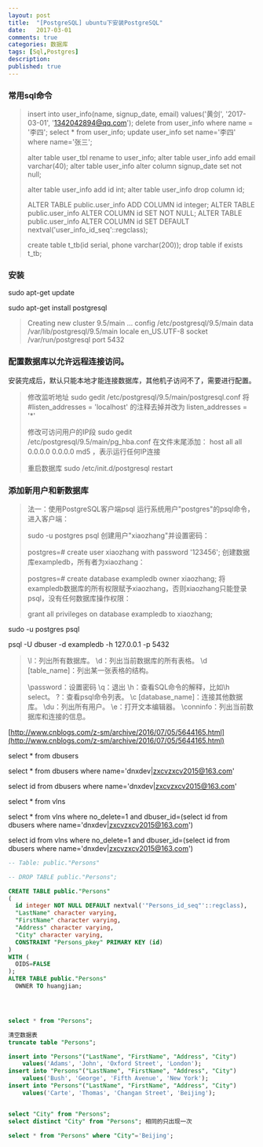 ```yaml
---
layout: post
title:  "[PostgreSQL] ubuntu下安装PostgreSQL"
date:   2017-03-01
comments: true
categories: 数据库
tags: [Sql,Postgres]
description:
published: true
---
```


### 常用sql命令

> insert into user_info(name, signup_date, email) values('黄剑', '2017-03-01', '1342042894@qq.com');
> delete from user_info where name = '李四';
> select * from user_info;
> update user_info set name='李四' where name='张三';
>
>
> alter table user_tbl rename to user_info;
> alter table user_info add email varchar(40);
> alter table user_info alter column signup_date set not null;
>
> alter table user_info add id int;
> alter table user_info drop column id;
>
> ALTER TABLE public.user_info ADD COLUMN id integer;
> ALTER TABLE public.user_info ALTER COLUMN id SET NOT NULL;
> ALTER TABLE public.user_info ALTER COLUMN id SET DEFAULT nextval('user_info_id_seq'::regclass);
>
>
> create table t_tb(id serial, phone varchar(200));
> drop table if exists t_tb;

### 安装

sudo apt-get update

sudo apt-get install postgresql

> Creating new cluster 9.5/main ...
> config /etc/postgresql/9.5/main
> data   /var/lib/postgresql/9.5/main
> locale en_US.UTF-8
> socket /var/run/postgresql
> port   5432

### 配置数据库以允许远程连接访问。

安装完成后，默认只能本地才能连接数据库，其他机子访问不了，需要进行配置。

> 修改监听地址
> sudo gedit /etc/postgresql/9.5/main/postgresql.conf
> 将 #listen_addresses = 'localhost' 的注释去掉并改为 listen_addresses = '*'
>
> 修改可访问用户的IP段
> sudo gedit /etc/postgresql/9.5/main/pg_hba.conf
> 在文件末尾添加： host all all 0.0.0.0 0.0.0.0 md5 ，表示运行任何IP连接
>
> 重启数据库
> sudo /etc/init.d/postgresql restart

### 添加新用户和新数据库

> 法一：使用PostgreSQL客户端psql
> 运行系统用户"postgres"的psql命令，进入客户端：
>
> sudo -u postgres psql
> 创建用户"xiaozhang"并设置密码：
>
> postgres=# create user xiaozhang with password '123456';
> 创建数据库exampledb，所有者为xiaozhang：
>
> postgres=# create database exampledb owner xiaozhang;
> 将exampledb数据库的所有权限赋予xiaozhang，否则xiaozhang只能登录psql，没有任何数据库操作权限：
>
> grant all privileges on database exampledb to xiaozhang;

sudo -u postgres psql

psql -U dbuser -d exampledb -h 127.0.0.1 -p 5432

> \l：列出所有数据库。
> \d：列出当前数据库的所有表格。
> \d [table_name]：列出某一张表格的结构。
>
> \password：设置密码
> \q：退出
> \h：查看SQL命令的解释，比如\h select。
> \?：查看psql命令列表。
> \c [database_name]：连接其他数据库。
> \du：列出所有用户。
> \e：打开文本编辑器。
> \conninfo：列出当前数据库和连接的信息。

[http://www.cnblogs.com/z-sm/archive/2016/07/05/5644165.html](http://www.cnblogs.com/z-sm/archive/2016/07/05/5644165.html)

select * from dbusers

select * from dbusers where name='dnxdev|zxcvzxcv2015@163.com'

select id from dbusers where name='dnxdev|zxcvzxcv2015@163.com'

select * from vlns

select * from vlns where no_delete=1 and dbuser_id=(select id from dbusers where name='dnxdev|zxcvzxcv2015@163.com')

select id from vlns where no_delete=1 and dbuser_id=(select id from dbusers where name='dnxdev|zxcvzxcv2015@163.com')

```sql
-- Table: public."Persons"

-- DROP TABLE public."Persons";

CREATE TABLE public."Persons"
(
  id integer NOT NULL DEFAULT nextval('"Persons_id_seq"'::regclass),
  "LastName" character varying,
  "FirstName" character varying,
  "Address" character varying,
  "City" character varying,
  CONSTRAINT "Persons_pkey" PRIMARY KEY (id)
)
WITH (
  OIDS=FALSE
);
ALTER TABLE public."Persons"
  OWNER TO huangjian;




select * from "Persons";

清空数据表
truncate table "Persons";

insert into "Persons"("LastName", "FirstName", "Address", "City")
    values('Adams', 'John', 'Oxford Street', 'London');
insert into "Persons"("LastName", "FirstName", "Address", "City")
    values('Bush', 'George', 'Fifth Avenue', 'New York');
insert into "Persons"("LastName", "FirstName", "Address", "City")
    values('Carte', 'Thomas', 'Changan Street', 'Beijing');


select "City" from "Persons";
select distinct "City" from "Persons"; 相同的只出现一次

select * from "Persons" where "City"='Beijing';
```
